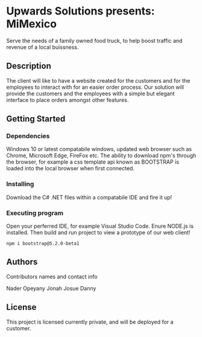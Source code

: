 # Upwards Solutions presents: MiMexico

Serve the needs of a family owned food truck, to help boost traffic and revenue of a local buissness. 

## Description

The client will like to have a website created for the customers and for the employees to interact with for an easier order process. Our solution will provide the customers and the employees with a simple but elegant interface to place orders amongst other features. 

## Getting Started

### Dependencies
Windows 10 or latest compatabile windows, updated web browser such as Chrome, Microsoft Edge, FireFox etc. The ability to download npm's through the browser, for example a css template api known as BOOTSTRAP is loaded into the local browser when first connected. 

### Installing

Download the C# .NET files within a compatabile IDE and fire it up!

### Executing program

Open your perferred IDE, for example Visual Studio Code.
Enure NODE.js is installed.
Then build and run project to view a prototype of our web client!
```
npm i bootstrap@5.2.0-beta1
```


## Authors

Contributors names and contact info

Nader Opeyany
Jonah
Josue
Danny


## License

This project is licensed currently private, and will be deployed for a customer. 

